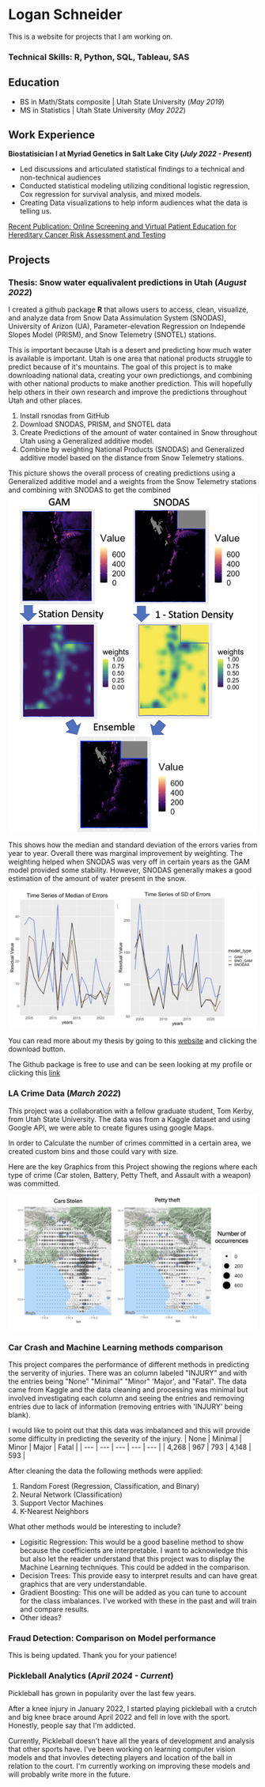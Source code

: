 # Logan Schneider
This is a website for projects that I am working on.


### Technical Skills: R, Python, SQL, Tableau, SAS

## Education
- BS in Math/Stats composite | Utah State University (_May 2019_)
- MS in Statistics | Utah State University (_May 2022_)

## Work Experience
**Biostatisician I at Myriad Genetics in Salt Lake City (_July 2022 - Present_)**
- Led discussions and articulated statistical findings to a technical and non-technical audiences
- Conducted statistical modeling utilizing conditional logistic regression, Cox regression for survival analysis, and mixed models.
- Creating Data visualizations to help inform audiences what the data is telling us.

[Recent Publication: Online Screening and Virtual Patient Education for Hereditary Cancer Risk Assessment and Testing](https://pubmed.ncbi.nlm.nih.gov/39637387/)


## Projects
### Thesis: Snow water equalivalent predictions in Utah (_August 2022_)

I created a github package **R** that allows users to access, clean, visualize, and analyze data from Snow Data Assimulation System (SNODAS), University of Arizon (UA), Parameter-elevation Regression on Independe Slopes Model (PRISM), and Snow Telemetry (SNOTEL) stations.

This is important because Utah is a desert and predicting how much water is available is important.  Utah is one area that national products struggle to predict because of it's mountains.  The goal of this project is to make downloading national data, creating your own predictiongs, and combining with other national products to make another prediction.  This will hopefully help others in their own research and improve the predictions throughout Utah and other places.

1. Install rsnodas from GitHub
2. Download SNODAS, PRISM, and SNOTEL data
3. Create Predictions of the amount of water contained in Snow throughout Utah using a Generalized additive model.
4. Combine by weighting National Products (SNODAS) and Generalized additive model based on the distance from Snow Telemetry stations.

This picture shows the overall process of creating predictions using a Generalized additive model and a weights from the Snow Telemetry stations and combining with SNODAS to get the combined
![Overall Process](/Assets/rsnodas_process.png)

This shows how the median and standard deviation of the errors varies from year to year. Overall there was marginal improvement by weighting. The weighting helped when SNODAS was very off in certain years as the GAM model provided some stability. However, SNODAS generally makes a good estimation of the amount of water present in the snow.

![Standard deviation and median of errors of all models](/Assets/Median_SD_Errors.png)

You can read more about my thesis by going to this [website](https://digitalcommons.usu.edu/etd2023/6/) and clicking the download button.

The Github package is free to use and can be seen looking at my profile or clicking this [link](https://github.com/lschneider93/rsnodas)

### LA Crime Data (_March 2022_)

This project was a collaboration with a fellow graduate student, Tom Kerby, from Utah State University. 
The data was from a Kaggle dataset and using Google API, we were able to create figures using google Maps.

In order to Calculate the number of crimes committed in a certain area, we created custom bins and those could vary with size.

Here are the key Graphics from this Project showing the regions where each type of crime (Car stolen, Battery, Petty Theft, and Assault with a weapon) was committed.

![Caption](/Assets/LA_CRIME/Cars_Stolen_Petty_Theft.png)


### Car Crash and Machine Learning methods comparison

This project compares the performance of different methods in predicting the serverity of injuries. There was an column labeled "INJURY" and with the entries being "None" "Minimal" "Minor" 'Major', and "Fatal".  The data came from Kaggle and the data cleaning and processing was minimal but involved investigating each column and seeing the entries and removing entries due to lack of information (removing entries with 'INJURY' being blank). 

I would like to point out that this data was imbalanced and this will provide some difficulty in predicting the severity of the injury.
| None | Minimal | Minor | Major | Fatal |
| --- | --- | --- | --- | --- |
| 4,268 | 967 | 793 | 4,148 | 593 |

After cleaning the data the following methods were applied:

1) Random Forest (Regression, Classification, and Binary)
2) Neural Network (Classification)
3) Support Vector Machines
4) K-Nearest Neighbors

What other methods would be interesting to include? 
- Logisitic Regression: This would be a good baseline method to show because the coefficients are interpretable. I want to acknowledge this but also let the reader understand that this project was to display the Machine Learning techniques.  This could be added in the comparison.
- Decision Trees: This provide easy to interpret results and can have great graphics that are very understandable.
- Gradient Boosting: This one will be added as you can tune to account for the class imbalances.  I've worked with these in the past and will train and compare results.
- Other ideas?


### Fraud Detection: Comparison on Model performance

This is being updated. Thank you for your patience!

### Pickleball Analytics (_April 2024 - Current_)

Pickleball has grown in popularity over the last few years. 

After a knee injury in January 2022, I started playing pickleball with a crutch and big knee brace around April 2022 and fell in love with the sport. Honestly, people say that I'm addicted.

Currently, Pickleball doesn't have all the years of development and analysis that other sports have. I've been working on learning computer vision models and that invovles detecting players and location of the ball in relation to the court.
I'm currently working on improving these models and will probably write more in the future.  


